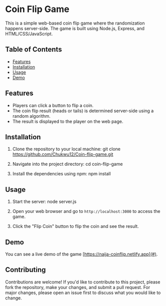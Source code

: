 # Coin Flip Game

This is a simple web-based coin flip game where the randomization happens server-side. The game is built using Node.js, Express, and HTML/CSS/JavaScript.

## Table of Contents

- [Features](#features)
- [Installation](#installation)
- [Usage](#usage)
- [Demo](#demo)


## Features

- Players can click a button to flip a coin.
- The coin flip result (heads or tails) is determined server-side using a random algorithm.
- The result is displayed to the player on the web page.

## Installation

1. Clone the repository to your local machine:
git clone https://github.com/Chukwu12/Coin-flip-game.git


2. Navigate into the project directory:
cd coin-flip-game

3. Install the dependencies using npm: npm install

## Usage

1. Start the server: node server.js

2. Open your web browser and go to `http://localhost:3000` to access the game.

3. Click the "Flip Coin" button to flip the coin and see the result.

## Demo

You can see a live demo of the game [https://naija-coinflip.netlify.app](#).

## Contributing

Contributions are welcome! If you'd like to contribute to this project, please fork the repository, make your changes, and submit a pull request. For major changes, please open an issue first to discuss what you would like to change.



   



   


